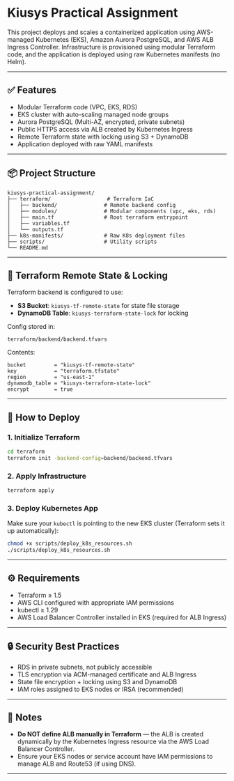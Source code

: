 # Kiusys Practical Assignment

This project deploys and scales a containerized application using AWS-managed Kubernetes (EKS), Amazon Aurora PostgreSQL, and AWS ALB Ingress Controller. Infrastructure is provisioned using modular Terraform code, and the application is deployed using raw Kubernetes manifests (no Helm).

---

## ✅ Features

- Modular Terraform code (VPC, EKS, RDS)
- EKS cluster with auto-scaling managed node groups
- Aurora PostgreSQL (Multi-AZ, encrypted, private subnets)
- Public HTTPS access via ALB created by Kubernetes Ingress
- Remote Terraform state with locking using S3 + DynamoDB
- Application deployed with raw YAML manifests

---

## 📦 Project Structure

```
kiusys-practical-assignment/
├── terraform/                  # Terraform IaC
│   ├── backend/               # Remote backend config
│   ├── modules/               # Modular components (vpc, eks, rds)
│   ├── main.tf                # Root terraform entrypoint
│   ├── variables.tf
│   └── outputs.tf
├── k8s-manifests/             # Raw K8s deployment files
├── scripts/                   # Utility scripts
└── README.md
```

---

## 🔐 Terraform Remote State & Locking

Terraform backend is configured to use:
- **S3 Bucket**: `kiusys-tf-remote-state` for state file storage
- **DynamoDB Table**: `kiusys-terraform-state-lock` for locking

Config stored in:

```hcl
terraform/backend/backend.tfvars
```

Contents:

```hcl
bucket         = "kiusys-tf-remote-state"
key            = "terraform.tfstate"
region         = "us-east-1"
dynamodb_table = "kiusys-terraform-state-lock"
encrypt        = true
```

---

## 🚀 How to Deploy

### 1. Initialize Terraform

```bash
cd terraform
terraform init -backend-config=backend/backend.tfvars
```

### 2. Apply Infrastructure

```bash
terraform apply
```

### 3. Deploy Kubernetes App

Make sure your `kubectl` is pointing to the new EKS cluster (Terraform sets it up automatically):

```bash
chmod +x scripts/deploy_k8s_resources.sh
./scripts/deploy_k8s_resources.sh
```

---

## ⚙️ Requirements

- Terraform ≥ 1.5
- AWS CLI configured with appropriate IAM permissions
- kubectl ≥ 1.29
- AWS Load Balancer Controller installed in EKS (required for ALB Ingress)

---

## 🔒 Security Best Practices

- RDS in private subnets, not publicly accessible
- TLS encryption via ACM-managed certificate and ALB Ingress
- State file encryption + locking using S3 and DynamoDB
- IAM roles assigned to EKS nodes or IRSA (recommended)

---

## 📌 Notes

- **Do NOT define ALB manually in Terraform** — the ALB is created dynamically by the Kubernetes Ingress resource via the AWS Load Balancer Controller.
- Ensure your EKS nodes or service account have IAM permissions to manage ALB and Route53 (if using DNS).

---